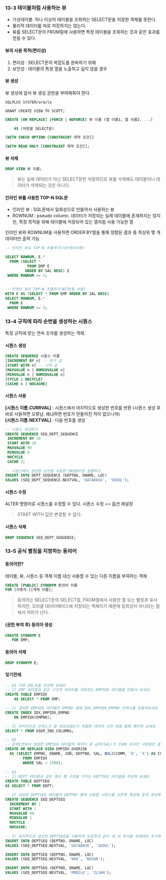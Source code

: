 ### 13-3 테이블처럼 사용하는 뷰
- 가상테이블. 하나 이상의 테이블을 조회하는 SELECT문을 저장한 객체를 뜻한다.     
- 물리적 데이터를 따로 저장하지는 않는다.    
- 뷰를 SELECT문의 FROM절에 사용하면 특정 테이블을 조회하는 것과 같은 효과를 얻을 수 있다.      

#### 뷰의 사용 목적(편리성)
1. 편리성 : SELECT문의 복잡도를 완화하기 위해
2. 보안성 : 테이블의 특정 열을 노출하고 싶지 않을 경우      

#### 뷰 생성
뷰 생성에 앞서 뷰 생성 권한을 부여해줘야 한다. 
```
SQLPLUS SYSTEM/oracle

GRANT CREATE VIEW TO SCOTT;
```
```SQL
CREATE [OR REPLACE] [FORCE | NOFORCE] 뷰 이름 (열 이름1, 열 이름2, ...)

    AS (저장할 SELECT문)

[WITH CHECK OPTION [CONSTRAINT 제약 조건]]

[WITH READ ONLY [CONSTRAINT 제약 조건]];
```

#### 뷰 삭제
```sql
DROP VIEW 뷰 이름;
```
> 뷰는 실제 데이터가 아닌 SELECT문만 저장하므로 뷰를 삭제해도 테이블이나 데이터가 삭제되는 것은 아니다.    

#### 인라인 뷰를 사용한 TOP-N SQL문
- 인라인 뷰 : SQL문에서 일회성으로 만들어서 사용하는 뷰     
- ROWNUM : pseudo column. 데이터가 저장되는 실제 테이블에 존재하지는 않지만, 
특정 목적을 위해 테이블에 저장되어 있는 열처럼 사용 가능한 열      

인라인 뷰와 ROWNUM을 사용하면 ORDER BY절을 통해 정렬된 결과 중 최상위 몇 개 데이터만 출력 가능    
```sql
-- 인라인 뷰로 TOP-N 추출하기(서브쿼리사용)

SELECT ROWNUM, E.*
  FROM (SELECT *
          FROM EMP E
         ORDER BY SAL DESC) E
 WHERE ROWNUM <= 3;
 
 
-- 인라인 뷰로 TOP-N 추출하기(WITH절 사용)
WITH E AS (SELECT * FROM EMP ORDER BY SAL DESC)
SELECT ROWNUM, E.*
  FROM E
 WHERE ROWNUM <= 3;
```

### 13-4 규칙에 따라 순번을 생성하는 시퀀스
특정 규칙에 맞는 연속 숫자를 생성하는 객체.     

#### 시퀀스 생성
```sql
CREATE SEQUENCE 시퀀스 이름
[INCREMENT BY n] -- 증가 값
[START WITH n] -- 시작 값
[MAXVALUE n | NOMAXVALUE n]
[MINVALUE n | NOMINVALUE n]
[CYCLE | NOCYCLE]
[CACHE n | NOCACHE]
```

#### 시퀀스 사용
**[시퀀스 이름.CURRVAL]** : 시퀀스에서 마지막으로 생성한 번호를 반환 (시퀀스 생성 후 바로 사용하면 오류남. 왜냐하면 번호가 만들어진 적이 없으니까)                
**[시퀀스 이름.NEXTVAL]** : 다음 번호를 생성    
```sql
-- 시퀀스 생성하기
CREATE SEQUENCE SEQ_DEPT_SEQUENCE
 INCREMENT BY 10
 START WITH 10
 MAXVALUE 90
 MINVALUE 0
 NOCYCLE
 CACHE 2;
 
-- 시퀀스에서 생성한 순번을 사용한 INSERT문 실행하기
INSERT INTO DEPT_SEQUENCE (DEPTNO, DNAME, LOC)
VALUES (SEQ_DEPT_SEQUENCE.NEXTVAL, 'DATABASE', 'SEOUL');
```
#### 시퀀스 수정
ALTER 명령어로 시퀀스를 수정할 수 있다. 시퀀스 수정 == 옵션 재설정     
> START WITH 값은 변경할 수 없다.    

#### 시퀀스 삭제
```SQL
DROP SEQUENCE SEQ_DEPT_SEQUENCE;
```

### 13-5 공식 별칭을 지정하는 동의어
#### 동의어란?
테이블, 뷰, 시퀀스 등 객체 이름 대신 사용할 수 있는 다른 이름을 부여하는 객체    
```sql
CREATE [PUBLIC] SYNONYM 동의어 이름 
FOR [사용자.][객체 이름];
```
> 동의어는 SELECT문의 SELECT절, FROM절에서 사용한 열 또는 별칭과 유사하지만,
> 오라클 데이터베이스에 저장되는 객체이기 때문에 일회성이 아니라는 점에서 차이가 난다.    

#### (권한 부여 후) 동의어 생성
```sql
CREATE SYNONYM E
   FOR EMP;
```

#### 동의어 삭제
```SQL
DROP SYNONYM E;
```

#### 잊기전에
```sql
-- Q1 다음 SQL문을 작성해 보세요
-- 1) EMP 테이블과 같은 구조의 데이터를 저장하는 EMPIDX 테이블을 만들어 보세요.     
CREATE TABLE EMPIDX
    AS SELECT * FROM EMP;

-- 2) 생성한 EMPIDX 테이블의 EMPNO 열에 IDX_EMPIDX_EMPNO 인덱스를 만들어보세요
CREATE INDEX IDX_EMPIDX_EMPNO
    ON EMPIDX(EMPNO);

-- 3) 마지막으로 인덱스가 잘 생성되었는지 적절한 데이터 사전 뷰를 통해 확인해 보세요.   
SELECT * FROM USER_IND_COLUMNS;

-- Q2
-- 문제1번에서 생성한 EMPIDX 테이블의 데이터 중 급여(SAL)가 1500 초과인 사원들만 출력하는 EMPIDX_OVER15K 뷰를 생성해보세요. 이 이름을 가진 뷰가 이미 존재할 경우에 새로운 내용으로 대체 가능해야 합니다. EMPIDX_OVER15K 뷰는 사원 번호, 사원 이름, 직책, 부서 번호, 급여, 추가 수당 열을 가지고 있습니다. 추가 수당 열의 경우에 추가 수당이 존재하면 O, 존재하지 않으면 X로 출력합니다.    
CREATE OR REPLACE VIEW EMPIDX_OVER15K
  AS (SELECT EMPNO, ENAME, JOB, DEPTNO, SAL, NVL2(COMM, 'O', 'X') AS COMM
        FROM EMPIDX
        WHERE SAL > 1500);
        
-- Q3
-- 1) DEPT 테이블과 같은 열과 행 구성을 가지는 DEPTSEQ 테이블을 작성해 보세요.
CREATE TABLE DEPTSEQ
AS SELECT * FROM DEPT;

-- 2) 생성한 DEPTSEQ 테이블의 DEPTNO 열에 사용할 시퀀스를 오른쪽 특성에 맞게 생성해 보세요.   
CREATE SEQUENCE SEQ_DEPTSEQ
  INCREMENT BY 1
  START WITH 1
  MAXVALUE 90
  MINVALUE 1
  NOCYCLE
  NOCACHE;
  
-- 3) 마지막으로 생성한 DEPTSEQ를 사용하여 오른쪽과 같이 세 개 부서를 차례대로 추가해 보세요.
INSERT INTO DEPTSEQ (DEPTNO, DNAME, LOC)
VALUES (SEQ_DEPTSEQ.NEXTVAL, 'DATABASE', 'SEOUL');

INSERT INTO DEPTSEQ (DEPTNO, DNAME, LOC)
VALUES (SEQ_DEPTSEQ.NEXTVAL, 'WEB', 'BUSAN');

INSERT INTO DEPTSEQ (DEPTNO, DNAME, LOC)
VALUES (SEQ_DEPTSEQ.NEXTVAL, 'MOBILE', 'ILSAN');
```
